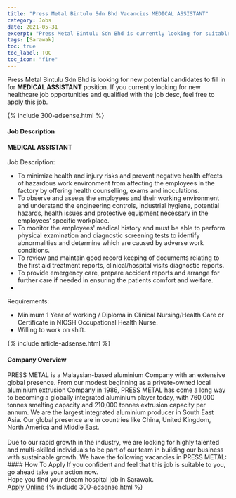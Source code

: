 ```yaml
---
title: "Press Metal Bintulu Sdn Bhd Vacancies MEDICAL ASSISTANT" 
category: Jobs 
date: 2021-05-31 
excerpt: "Press Metal Bintulu Sdn Bhd is currently looking for suitable person to fill in the MEDICAL ASSISTANT which positioned at Sarawak" 
tags: [Sarawak] 
toc: true 
toc_label: TOC 
toc_icon: "fire" 
--- 
```


<p>Press Metal Bintulu Sdn Bhd is looking for new potential candidates to fill in for <b>MEDICAL ASSISTANT</b> position. If you currently looking for new healthcare job opportunities and qualified with the job desc, feel free to apply this job.
</p>{% include 300-adsense.html %} 
<div><div><h4>Job Description</h4></div><div><div><span><div><div><strong>MEDICAL ASSISTANT</strong></div><div><br>Job Description:</div><ul><li>To minimize health and injury risks and prevent negative health effects of hazardous work environment from affecting the employees in the factory by offering health counselling, exams and inoculations.</li><li>To observe and assess the employees and their working environment and understand the engineering controls, industrial hygiene, potential hazards, health issues and protective equipment necessary in the employees&#8217; specific workplace.</li><li>To monitor the employees' medical history and must be able to perform physical examination and diagnostic screening tests to identify abnormalities and determine which are caused by adverse work conditions.</li><li>To review and maintain good record keeping of documents relating to the first aid treatment reports, clinical/hospital visits diagnostic reports.</li><li>To provide emergency care, prepare accident reports and arrange for further care if needed in ensuring the patients comfort and welfare.</li><li>&#160;</li></ul><div>Requirements:</div><ul><li>Minimum 1 Year of working / Diploma in Clinical Nursing/Health Care or Certificate in NIOSH Occupational Health Nurse.</li><li>Willing to work on shift.</li></ul></div></span></div></div></div> 
{% include article-adsense.html %} 
<div><div><h4>Company Overview</h4></div><div><div><span><div><div>
<div>
		PRESS METAL is a Malaysian-based aluminium Company with an extensive global presence. From our modest beginning as a private-owned local aluminium extrusion Company in 1986, PRESS METAL has come a long way to becoming a globally integrated aluminium player today, with 760,000 tonnes smelting capacity and 210,000 tonnes extrusion capacity per annum. We are the largest integrated aluminium producer in South East Asia. Our global presence are in countries like China, United Kingdom, North America and Middle East.&#160;<br>
<br>
		Due to our rapid growth in the industry, we are looking for highly talented and multi-skilled individuals to be part of our team in building our business with sustainable growth. We have the following vacancies in PRESS METAL:</div>
</div></div></span></div></div></div> 
#### How To Apply 
If you confident and feel that this job is suitable to you, go ahead take your action now. <br/> 
Hope you find your dream hospital job in Sarawak. <br/> 
<a href="https://www.jobstreet.com.my/en/job/medical-assistant-4576743?jobId=jobstreet-my-job-4576743" class="btn btn--warning" target="_blank" rel="nofollow noopenner">Apply Online</a> 
{% include 300-adsense.html %} 